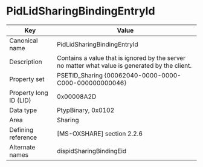 # PidLidSharingBindingEntryId

| Key | Value |
|---|---|
| Canonical name | PidLidSharingBindingEntryId |
| Description | Contains a value that is ignored by the server no matter what value is generated by the client. |
| Property set | PSETID_Sharing {00062040-0000-0000-C000-000000000046} |
| Property long ID (LID) | 0x00008A2D |
| Data type | PtypBinary, 0x0102 |
| Area | Sharing |
| Defining reference | [MS-OXSHARE] section 2.2.6 |
| Alternate names | dispidSharingBindingEid |
